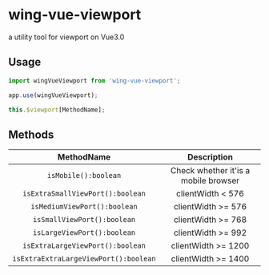 # wing-vue-viewport

a utility tool for viewport on Vue3.0

## Usage

```js
import wingVueViewport from 'wing-vue-viewport';

app.use(wingVueViewport);

this.$viewport[MethodName];
```

## Methods

|              MethodName               |             Description              |
| :-----------------------------------: | :----------------------------------: |
|         `isMobile():boolean`          | Check whether it'is a mobile browser |
|   `isExtraSmallViewPort():boolean`    |          clientWidth < 576           |
|     `isMediumViewPort():boolean`      |          clientWidth >= 576          |
|      `isSmallViewPort():boolean`      |          clientWidth >= 768          |
|      `isLargeViewPort():boolean`      |          clientWidth >= 992          |
|   `isExtraLargeViewPort():boolean`    |         clientWidth >= 1200          |
| `isExtraExtraLargeViewPort():boolean` |         clientWidth >= 1400          |
